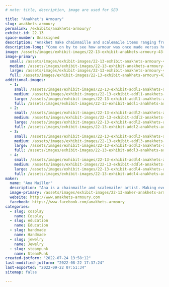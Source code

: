 ```yaml
---
# note: title, description, image are used for SEO

title: "Anakhet's Armoury"
slug: anakhets-armoury
permalink: /exhibits/anakhets-armoury/
exhibit-id: 22-13
space-number: Unassigned
description: "Anakhet make chainmaille and scalemaile items ranging from the modern to the historical. "
description-long: "Come on by to see how armour was once made versus how it&#039;s made today. From simple butted to historical rivets Anakhet makes armour for everyone. "
image: /assets/images/exhibit-images/22-13-exhibit-anakhets-armoury-43-ana-at-metro-4351-large.jpg
image-primary: 
  small: /assets/images/exhibit-images/22-13-exhibit-anakhets-armoury-43-ana-at-metro-4351-small.jpg
  medium: /assets/images/exhibit-images/22-13-exhibit-anakhets-armoury-43-ana-at-metro-4351-medium.jpg
  large: /assets/images/exhibit-images/22-13-exhibit-anakhets-armoury-43-ana-at-metro-4351-large.jpg
  full: /assets/images/exhibit-images/22-13-exhibit-anakhets-armoury-43-ana-at-metro-4351-full.jpg
additional-images: 
  - 1:
    small: /assets/images/exhibit-images/22-13-exhibit-addl1-anakhets-armoury-274399465-279590934316915-8312928232451199144-n-small.jpg
    medium: /assets/images/exhibit-images/22-13-exhibit-addl1-anakhets-armoury-274399465-279590934316915-8312928232451199144-n-medium.jpg
    large: /assets/images/exhibit-images/22-13-exhibit-addl1-anakhets-armoury-274399465-279590934316915-8312928232451199144-n-large.jpg
    full: /assets/images/exhibit-images/22-13-exhibit-addl1-anakhets-armoury-274399465-279590934316915-8312928232451199144-n-full.jpg
  - 2:
    small: /assets/images/exhibit-images/22-13-exhibit-addl2-anakhets-armoury-34199476-1647007475394723-6715022779923562496-n-small.jpg
    medium: /assets/images/exhibit-images/22-13-exhibit-addl2-anakhets-armoury-34199476-1647007475394723-6715022779923562496-n-medium.jpg
    large: /assets/images/exhibit-images/22-13-exhibit-addl2-anakhets-armoury-34199476-1647007475394723-6715022779923562496-n-large.jpg
    full: /assets/images/exhibit-images/22-13-exhibit-addl2-anakhets-armoury-34199476-1647007475394723-6715022779923562496-n-full.jpg
  - 3:
    small: /assets/images/exhibit-images/22-13-exhibit-addl3-anakhets-armoury-39397691-1758445384250931-5258324032381517824-n-small.jpg
    medium: /assets/images/exhibit-images/22-13-exhibit-addl3-anakhets-armoury-39397691-1758445384250931-5258324032381517824-n-medium.jpg
    large: /assets/images/exhibit-images/22-13-exhibit-addl3-anakhets-armoury-39397691-1758445384250931-5258324032381517824-n-large.jpg
    full: /assets/images/exhibit-images/22-13-exhibit-addl3-anakhets-armoury-39397691-1758445384250931-5258324032381517824-n-full.jpg
  - 4:
    small: /assets/images/exhibit-images/22-13-exhibit-addl4-anakhets-armoury-state-faire-demo-small.jpg
    medium: /assets/images/exhibit-images/22-13-exhibit-addl4-anakhets-armoury-state-faire-demo-medium.jpg
    large: /assets/images/exhibit-images/22-13-exhibit-addl4-anakhets-armoury-state-faire-demo-large.jpg
    full: /assets/images/exhibit-images/22-13-exhibit-addl4-anakhets-armoury-state-faire-demo-full.jpg
maker: 
  name: "Ana Mailler"
  description: "Ana is a chainmaille and scalemailer artist. Making everything from jewelry to full historical reproductions she does a bit of everything. "
  image-primary: /assets/images/exhibit-images/22-13-maker-anakhets-armoury-ana-at-metro-medium.jpg
  website: http://www.anakhets-armoury.com
  facebook: https://www.facebook.com/anakhets.armoury
categories: 
  - slug: cosplay
    name: Cosplay
  - slug: education
    name: Education
  - slug: handmade
    name: Handmade
  - slug: jewelry
    name: Jewelry
  - slug: steampunk
    name: SteamPunk
created-jotform: "2022-07-24 13:58:12"
last-modified-jotform: "2022-08-22 17:37:24"
last-exported: "2022-09-22 07:51:34"
sitemap: false

---
```

